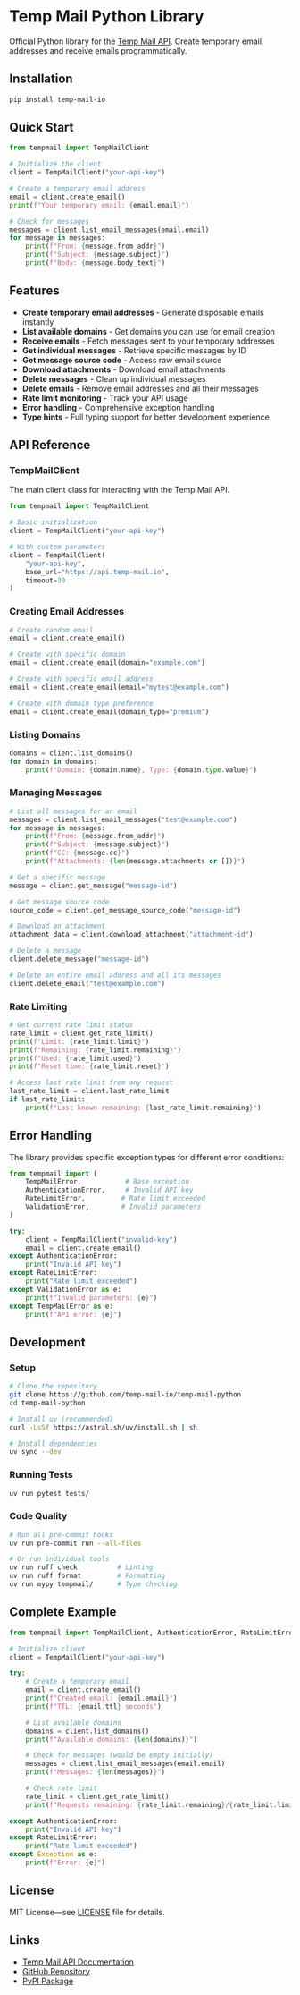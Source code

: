 # Temp Mail Python Library

Official Python library for the [Temp Mail API](https://temp-mail.io). Create temporary email addresses and receive emails programmatically.

## Installation

```bash
pip install temp-mail-io
```

## Quick Start

```python
from tempmail import TempMailClient

# Initialize the client
client = TempMailClient("your-api-key")

# Create a temporary email address
email = client.create_email()
print(f"Your temporary email: {email.email}")

# Check for messages
messages = client.list_email_messages(email.email)
for message in messages:
    print(f"From: {message.from_addr}")
    print(f"Subject: {message.subject}")
    print(f"Body: {message.body_text}")
```

## Features

- **Create temporary email addresses** - Generate disposable emails instantly
- **List available domains** - Get domains you can use for email creation
- **Receive emails** - Fetch messages sent to your temporary addresses
- **Get individual messages** - Retrieve specific messages by ID
- **Get message source code** - Access raw email source
- **Download attachments** - Download email attachments
- **Delete messages** - Clean up individual messages
- **Delete emails** - Remove email addresses and all their messages
- **Rate limit monitoring** - Track your API usage
- **Error handling** - Comprehensive exception handling
- **Type hints** - Full typing support for better development experience

## API Reference

### TempMailClient

The main client class for interacting with the Temp Mail API.

```python
from tempmail import TempMailClient

# Basic initialization
client = TempMailClient("your-api-key")

# With custom parameters
client = TempMailClient(
    "your-api-key",
    base_url="https://api.temp-mail.io",
    timeout=30
)
```

### Creating Email Addresses

```python
# Create random email
email = client.create_email()

# Create with specific domain
email = client.create_email(domain="example.com")

# Create with specific email address
email = client.create_email(email="mytest@example.com")

# Create with domain type preference
email = client.create_email(domain_type="premium")
```

### Listing Domains

```python
domains = client.list_domains()
for domain in domains:
    print(f"Domain: {domain.name}, Type: {domain.type.value}")
```

### Managing Messages

```python
# List all messages for an email
messages = client.list_email_messages("test@example.com")
for message in messages:
    print(f"From: {message.from_addr}")
    print(f"Subject: {message.subject}")
    print(f"CC: {message.cc}")
    print(f"Attachments: {len(message.attachments or [])}")

# Get a specific message
message = client.get_message("message-id")

# Get message source code
source_code = client.get_message_source_code("message-id")

# Download an attachment
attachment_data = client.download_attachment("attachment-id")

# Delete a message
client.delete_message("message-id")

# Delete an entire email address and all its messages
client.delete_email("test@example.com")
```

### Rate Limiting

```python
# Get current rate limit status
rate_limit = client.get_rate_limit()
print(f"Limit: {rate_limit.limit}")
print(f"Remaining: {rate_limit.remaining}")
print(f"Used: {rate_limit.used}")
print(f"Reset time: {rate_limit.reset}")

# Access last rate limit from any request
last_rate_limit = client.last_rate_limit
if last_rate_limit:
    print(f"Last known remaining: {last_rate_limit.remaining}")
```

## Error Handling

The library provides specific exception types for different error conditions:

```python
from tempmail import (
    TempMailError,           # Base exception
    AuthenticationError,     # Invalid API key
    RateLimitError,         # Rate limit exceeded
    ValidationError,        # Invalid parameters
)

try:
    client = TempMailClient("invalid-key")
    email = client.create_email()
except AuthenticationError:
    print("Invalid API key")
except RateLimitError:
    print("Rate limit exceeded")
except ValidationError as e:
    print(f"Invalid parameters: {e}")
except TempMailError as e:
    print(f"API error: {e}")
```

## Development

### Setup

```bash
# Clone the repository
git clone https://github.com/temp-mail-io/temp-mail-python
cd temp-mail-python

# Install uv (recommended)
curl -LsSf https://astral.sh/uv/install.sh | sh

# Install dependencies
uv sync --dev
```

### Running Tests

```bash
uv run pytest tests/
```

### Code Quality

```bash
# Run all pre-commit hooks
uv run pre-commit run --all-files

# Or run individual tools
uv run ruff check          # Linting
uv run ruff format         # Formatting
uv run mypy tempmail/      # Type checking
```

## Complete Example

```python
from tempmail import TempMailClient, AuthenticationError, RateLimitError

# Initialize client
client = TempMailClient("your-api-key")

try:
    # Create a temporary email
    email = client.create_email()
    print(f"Created email: {email.email}")
    print(f"TTL: {email.ttl} seconds")

    # List available domains
    domains = client.list_domains()
    print(f"Available domains: {len(domains)}")

    # Check for messages (would be empty initially)
    messages = client.list_email_messages(email.email)
    print(f"Messages: {len(messages)}")

    # Check rate limit
    rate_limit = client.get_rate_limit()
    print(f"Requests remaining: {rate_limit.remaining}/{rate_limit.limit}")

except AuthenticationError:
    print("Invalid API key")
except RateLimitError:
    print("Rate limit exceeded")
except Exception as e:
    print(f"Error: {e}")
```

## License

MIT License—see [LICENSE](LICENSE) file for details.

## Links

- [Temp Mail API Documentation](https://docs.temp-mail.io)
- [GitHub Repository](https://github.com/temp-mail-io/temp-mail-python)
- [PyPI Package](https://pypi.org/project/temp-mail-io/)
